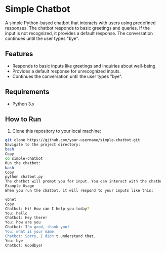 # Simple Chatbot

A simple Python-based chatbot that interacts with users using predefined responses. The chatbot responds to basic greetings and queries. If the input is not recognized, it provides a default response. The conversation continues until the user types "bye".

## Features

- Responds to basic inputs like greetings and inquiries about well-being.
- Provides a default response for unrecognized inputs.
- Continues the conversation until the user types "bye".
  
## Requirements

- Python 3.x

## How to Run

1. Clone this repository to your local machine:

```bash
git clone https://github.com/your-username/simple-chatbot.git
Navigate to the project directory:
bash
Copy
cd simple-chatbot
Run the chatbot:
bash
Copy
python chatbot.py
The chatbot will prompt you for input. You can interact with the chatbot by typing messages. Type "bye" to exit the conversation.
Example Usage
When you run the chatbot, it will respond to your inputs like this:

vbnet
Copy
Chatbot: Hi! How can I help you today?
You: hello
Chatbot: Hey there!
You: how are you
Chatbot: I'm good, thank you!
You: what is your name
Chatbot: Sorry, I didn't understand that.
You: bye
Chatbot: Goodbye!
